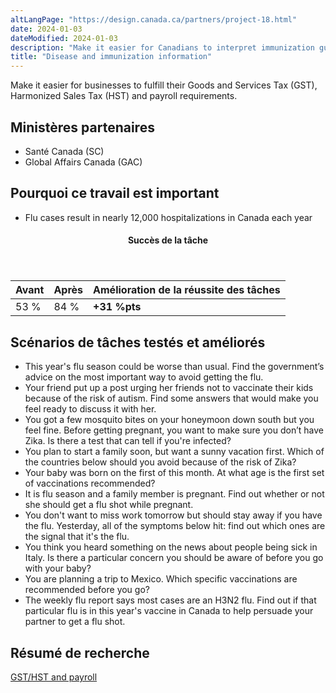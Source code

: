 ```yaml
---
altLangPage: "https://design.canada.ca/partners/project-18.html"
date: 2024-01-03
dateModified: 2024-01-03
description: "Make it easier for Canadians to interpret immunization guidelines."
title: "Disease and immunization information"
---
```

<p>Make it easier for businesses to fulfill their Goods and Services Tax (GST), Harmonized Sales Tax (HST) and payroll requirements.</p>
<h2>Ministères partenaires</h2>
<ul>
  <li>Santé Canada (SC)</li>
  <li>Global Affairs Canada (GAC)</li>
</ul>
<h2>Pourquoi ce travail est important</h2>
<ul>
  <li>Flu cases result in nearly 12,000 hospitalizations in Canada each year</li>
</ul>
<div class="row mrgn-tp-lg mrgn-bttm-lg">
  <div class="col-md-8">
    <div class="panel panel-success">
      <header class="panel-heading">
        <h4 class="panel-title text-center">Succès de la tâche</h4>
      </header>
      <table class="table">
        <thead>
          <tr style="">
            <th scope="col" class="col-md-3">Avant</th>
            <th scope="col" class="col-md-3">Après</th>
            <th scope="col" class="col-md-6">Amélioration de la réussite des tâches</th>
          </tr>
        </thead>
        <tbody>
          <tr>
            <td class="table-smnum">53&nbsp;%</td>
            <td class="table-smnum">84&nbsp;%</td>
            <td class="table-smnum"><span class="text-success"><strong>+31&nbsp;%pts</strong></span></td>
          </tr>
        </tbody>
      </table>
    </div>
  </div>
</div>
<h2>Scénarios de tâches testés et améliorés</h2>
<ul class="lst-spcd">
  <li>This year's flu season could be worse than usual. Find the government’s advice on the most important way to avoid getting the flu.</li>
  <li>Your friend put up a post urging her friends not to vaccinate their kids because of the risk of autism. Find some answers that would make you feel ready to discuss it with her.</li>
  <li>You got a few mosquito bites on your honeymoon down south but you feel fine. Before getting pregnant, you want to make sure you don’t have Zika. Is there a test that can tell if you're infected?</li>
  <li>You plan to start a family soon, but want a sunny vacation first. Which of the countries below should you avoid because of the risk of Zika?</li>
  <li>Your baby was born on the first of this month. At what age is the first set of vaccinations recommended?</li>
  <li>It is flu season and a family member is pregnant. Find out whether or not she should get a flu shot while pregnant.</li>
  <li>You don't want to miss work tomorrow but should stay away if you have the flu. Yesterday, all of the symptoms below hit: find out which ones are the signal that it's the flu.</li>
  <li>You think you heard something on the news about people being sick in Italy. Is there a particular concern you should be aware of before you go with your baby?</li>
  <li>You are planning a trip to Mexico. Which specific vaccinations are recommended before you go?</li>
  <li>The weekly flu report says most cases are an H3N2 flu. Find out if that particular flu is in this year's vaccine in Canada to help persuade your partner to get a flu shot.</li>
</ul>
<h2>Résumé de recherche</h2>
<p><a href="https://blogue.canada.ca/resumes-recherche/diseases-research-summary.html">GST/HST and payroll</a></p>
